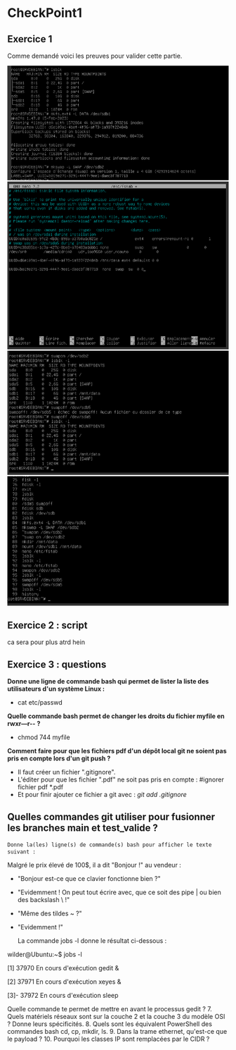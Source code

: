 # CheckPoint1

## Exercice 1 

Comme demandé voici les preuves pour valider cette partie.

![première image](formatage_partitions.png)
![deuxieme image](modification_fstab.png)
![troisieme image](swap_on_off.png)
![quatrieme image](history.png)


## Exercice 2 : script

ca sera pour plus atrd hein 


## Exercice 3 : questions 

**Donne une ligne de commande bash qui permet de lister la liste des utilisateurs d'un système Linux :**
 - cat etc/passwd

**Quelle commande bash permet de changer les droits du fichier myfile en rwxr—r-- ?**
 - chmod 744 myfile

**Comment faire pour que les fichiers pdf d'un dépôt local git ne soient pas pris en compte lors d'un git push ?**
 - Il faut créer un fichier ".gitignore".
 - L'éditer pour que les fichier ".pdf" ne soit pas pris en compte :
   #ignorer fichier pdf
   *.pdf
 - Et pour finir ajouter ce fichier a git avec : _git add .gitignore_

**Quelles commandes git utiliser pour fusionner les branches main et test_valide ?**
 - 



    Donne la(les) ligne(s) de commande(s) bash pour afficher le texte suivant :

Malgré le prix élevé de 100$, il a dit "Bonjour !" au vendeur :
- "Bonjour est-ce que ce clavier fonctionne bien ?"
- "Evidemment ! On peut tout écrire avec, que ce soit des pipe | ou bien des backslash \\ !"
- "Même des tildes ~ ?"
- "Evidemment !"

    La commande jobs -l donne le résultat ci-dessous :

wilder@Ubuntu:~$ jobs -l

[1]  37970 En cours d'exécution   gedit &

[2]  37971 En cours d'exécution   xeyes &

[3]- 37972 En cours d'exécution   sleep

Quelle commande te permet de mettre en avant le processus gedit ?
7. Quels matériels réseaux sont sur la couche 2 et la couche 3 du modèle OSI ? Donne leurs spécificités.
8. Quels sont les équivalent PowerShell des commandes bash cd, cp, mkdir, ls.
9. Dans la trame ethernet, qu'est-ce que le payload ?
10. Pourquoi les classes IP sont remplacées par le CIDR ?
